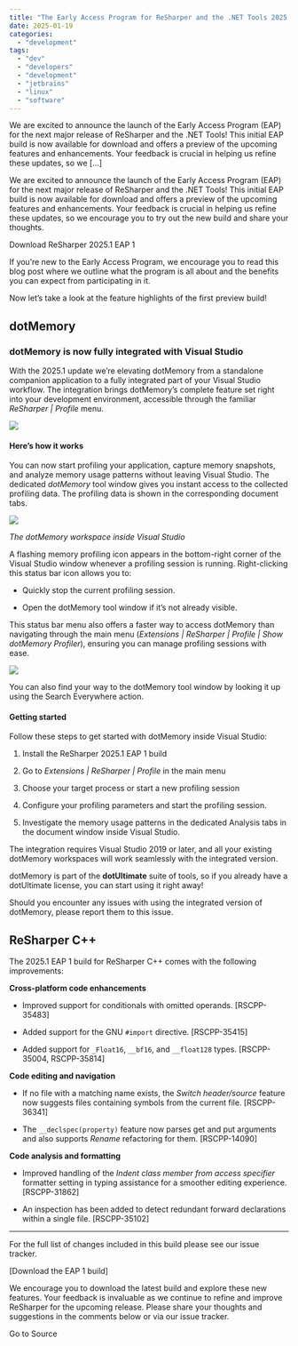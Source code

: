 ```yaml
---
title: "The Early Access Program for ReSharper and the .NET Tools 2025.1 Is Here!"
date: 2025-01-19
categories: 
  - "development"
tags: 
  - "dev"
  - "developers"
  - "development"
  - "jetbrains"
  - "linux"
  - "software"
---
```


We are excited to announce the launch of the Early Access Program (EAP) for the next major release of ReSharper and the .NET Tools! This initial EAP build is now available for download and offers a preview of the upcoming features and enhancements. Your feedback is crucial in helping us refine these updates, so we \[…\]

We are excited to announce the launch of the Early Access Program (EAP) for the next major release of ReSharper and the .NET Tools! This initial EAP build is now available for download and offers a preview of the upcoming features and enhancements. Your feedback is crucial in helping us refine these updates, so we encourage you to try out the new build and share your thoughts.

Download ReSharper 2025.1 EAP 1

If you’re new to the Early Access Program, we encourage you to read this blog post where we outline what the program is all about and the benefits you can expect from participating in it.

Now let’s take a look at the feature highlights of the first preview build!

## dotMemory

### dotMemory is now fully integrated with Visual Studio

With the 2025.1 update we’re elevating dotMemory from a standalone companion application to a fully integrated part of your Visual Studio workflow. The integration brings dotMemory’s complete feature set right into your development environment, accessible through the familiar _ReSharper | Profile_ menu.

![](https://lh7-rt.googleusercontent.com/docsz/AD_4nXet-6EvdfHBUdIKGUzkNSlTPZcbNCHzG5Sz1L1E1Xm5TWODpb_FwWGsYz1ZRiLel3-j7kFBU1kTPVjL1tXX9hNIAsgUCcVqXVkNb9j9uYojN69dMCIakDKJuZM2CUkCg5Z9wIQi?key=ITEi2m6W1qveNV2PUm8_-bRH)

#### Here’s how it works

You can now start profiling your application, capture memory snapshots, and analyze memory usage patterns without leaving Visual Studio. The dedicated _dotMemory_ tool window gives you instant access to the collected profiling data. The profiling data is shown in the corresponding document tabs.

![](https://lh7-rt.googleusercontent.com/docsz/AD_4nXePnG-ZF4zDpeLlPasSZbH1Xk1c0LfEZzLbEcNc49MRkO5YoMz6tJwbYc7pbb7sumHkIXqv18FMhzcV09z1Lu69_amyIXX3FyYA3uD__7uDItiFlYhs93qGopKY9TNFwzruT63oTw?key=ITEi2m6W1qveNV2PUm8_-bRH)

_The dotMemory workspace inside Visual Studio_

A flashing memory profiling icon appears in the bottom-right corner of the Visual Studio window whenever a profiling session is running. Right-clicking this status bar icon allows you to:

- Quickly stop the current profiling session.

- Open the dotMemory tool window if it’s not already visible.

This status bar menu also offers a faster way to access dotMemory than navigating through the main menu (_Extensions | ReSharper | Profile | Show dotMemory Profiler_), ensuring you can manage profiling sessions with ease. 

![](https://lh7-rt.googleusercontent.com/docsz/AD_4nXfodgXlxFdnRltP2ppzKK1DzKABa2fXIf5_PY9FXqXCTOr6S26v0-HDYLBNMOys7jVV8BiPdbbAEPCAfFdJV_4UK_TxG7m48JcURK-0OsDb0WzvRGMX8w3fBBWqlmHREinSWlvx_Q?key=ITEi2m6W1qveNV2PUm8_-bRH)

You can also find your way to the dotMemory tool window by looking it up using the Search Everywhere action. 

#### Getting started

Follow these steps to get started with dotMemory inside Visual Studio:

1. Install the ReSharper 2025.1 EAP 1 build

4. Go to _Extensions | ReSharper | Profile_ in the main menu

7. Choose your target process or start a new profiling session

10. Configure your profiling parameters and start the profiling session.

13. Investigate the memory usage patterns in the dedicated Analysis tabs in the document window inside Visual Studio.  

The integration requires Visual Studio 2019 or later, and all your existing dotMemory workspaces will work seamlessly with the integrated version.

dotMemory is part of the **dotUltimate** suite of tools, so if you already have a dotUltimate license, you can start using it right away!

Should you encounter any issues with using the integrated version of dotMemory, please report them to this issue.

## ReSharper C++

The 2025.1 EAP 1 build for ReSharper C++ comes with the following improvements:

**Cross-platform code enhancements**

- Improved support for conditionals with omitted operands. \[RSCPP-35483\]

- Added support for the GNU `#import` directive. \[RSCPP-35415\]

- Added support for `_Float16`, `__bf16`, and `__float128` types. \[RSCPP-35004, RSCPP-35814\]

**Code editing and navigation**

- If no file with a matching name exists, the _Switch header/source_ feature now suggests files containing symbols from the current file. \[RSCPP-36341\]

- The `__declspec(property)` feature now parses get and put arguments and also supports _Rename_ refactoring for them. \[RSCPP-14090\]

**Code analysis and formatting**

- Improved handling of the _Indent class member from access specifier_ formatter setting in typing assistance for a smoother editing experience. \[RSCPP-31862\]

- An inspection has been added to detect redundant forward declarations within a single file. \[RSCPP-35102\]

* * *

For the full list of changes included in this build please see our issue tracker.

\[Download the EAP 1 build\]

We encourage you to download the latest build and explore these new features. Your feedback is invaluable as we continue to refine and improve ReSharper for the upcoming release. Please share your thoughts and suggestions in the comments below or via our issue tracker.

Go to Source
